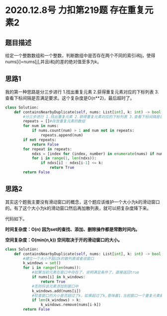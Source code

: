 # 2020.12.8号 力扣第219题 存在重复元素2

## 题目描述

给定一个整数数组和一个整数，判断数组中是否存在两个不同的索引i和j，使得nums[i]=nums[j],并且i和j的差的绝对值至多为k。

## 思路1

我的第一种思路是分三步进行 1.找出重复元素 2.获得重复元素对应的下标列表 3.查看下标间隔是否满足要求。这个复杂度是O(n**2)，最后超时了。

```python
class Solution:
    def containsNearbyDuplicate(self, nums: List[int], k: int) -> bool:
        #分三步进行 1.找出重复元素 2.获得重复元素对应的下标列表 3.查看下标间隔是否满足要求
        repeats = []#存放重复元素的数组
        for num in nums:
            if nums.count(num) > 1 and num not in repeats:
                repeats.append(num)
        if not repeats:
            return False
        for repeat in repeats:
            ndxs = [index for (index, number) in enumerate(nums) if number == repeat]#获取重复元素对应的下标列表
            for i in range(1, len(ndxs)):
                if ndxs[i] - ndxs[i-1] <= k:
                    return True
        return False
```

## 思路2

其实这个题我主要没有滑动窗口的概念，这个题应该维护一个大小为k的滑动窗口的。有了这个大小为k的滑动窗口然后再加散列表，就可以把复杂度降下来。

代码如下。

**时间复杂度：O(n) 因为set的查找、添加、删除操作都是常数时间内。**

**空间复杂度：O(min(n,k)) 空间取决于开的滑动窗口的大小。**

```python
class Solution:
    def containsNearbyDuplicate(self, nums: List[int], k: int) -> bool:
        #建立一个大小不超过k的散列表或者说窗口
        k_windows = set()
        for i in range(len(nums)):
            #如果当前元素在窗口中存在了，说明满足条件了，直接返回true
            if nums[i] in k_windows:
                return True
            #否则将该元素添加到窗口中
            k_windows.add(nums[i])
            #检查窗口的大小是否超过了k，如果超过了k,意味着1.当前窗口一个重复元素都没有，因为如果有的话，肯定就返回true了 2.当前窗口的第一个元素也就是nums[i-k]没有用了，因为找不到它的在以k为大小的窗口内的重复元素，所以可以把它删除了。
            if len(k_windows) > k:
                k_windows.remove(nums[i-k])
        return False
```

